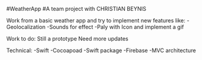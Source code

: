 #WeatherApp
#A team project with CHRISTIAN BEYNIS 

Work from a basic weather app and try to implement new features like:
-Geolocalization
-Sounds for effect 
-Paly with Icon and implement a gif



Work to do:
Still a prototype 
Need more updates 


Technical:
-Swift
-Cocoapoad
-Swift package 
-Firebase
-MVC architecture 



